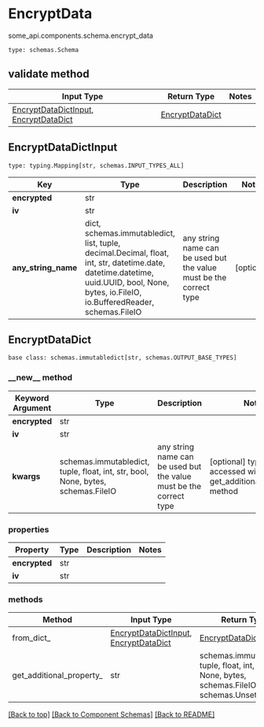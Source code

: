 # EncryptData
some_api.components.schema.encrypt_data
```
type: schemas.Schema
```

## validate method
Input Type | Return Type | Notes
------------ | ------------- | -------------
[EncryptDataDictInput](#encryptdatadictinput), [EncryptDataDict](#encryptdatadict) | [EncryptDataDict](#encryptdatadict) |

## EncryptDataDictInput
```
type: typing.Mapping[str, schemas.INPUT_TYPES_ALL]
```
Key | Type |  Description | Notes
------------ | ------------- | ------------- | -------------
**encrypted** | str |  |
**iv** | str |  |
**any_string_name** | dict, schemas.immutabledict, list, tuple, decimal.Decimal, float, int, str, datetime.date, datetime.datetime, uuid.UUID, bool, None, bytes, io.FileIO, io.BufferedReader, schemas.FileIO | any string name can be used but the value must be the correct type | [optional]

## EncryptDataDict
```
base class: schemas.immutabledict[str, schemas.OUTPUT_BASE_TYPES]

```
### &lowbar;&lowbar;new&lowbar;&lowbar; method
Keyword Argument | Type | Description | Notes
---------------- | ---- | ----------- | -----
**encrypted** | str |  |
**iv** | str |  |
**kwargs** | schemas.immutabledict, tuple, float, int, str, bool, None, bytes, schemas.FileIO | any string name can be used but the value must be the correct type | [optional] typed value is accessed with the get_additional_property_ method

### properties
Property | Type | Description | Notes
-------- | ---- | ----------- | -----
**encrypted** | str |  |
**iv** | str |  |

### methods
Method | Input Type | Return Type | Notes
------ | ---------- | ----------- | ------
from_dict_ | [EncryptDataDictInput](#encryptdatadictinput), [EncryptDataDict](#encryptdatadict) | [EncryptDataDict](#encryptdatadict) | a constructor
get_additional_property_ | str | schemas.immutabledict, tuple, float, int, str, bool, None, bytes, schemas.FileIO, schemas.Unset }} | provides type safety for additional properties

[[Back to top]](#top) [[Back to Component Schemas]](../../../README.md#Component-Schemas) [[Back to README]](../../../README.md)
